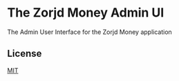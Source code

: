 # The Zorjd Money Admin UI
The Admin User Interface for the Zorjd Money application

## License
[MIT](https://choosealicense.com/licenses/mit/)